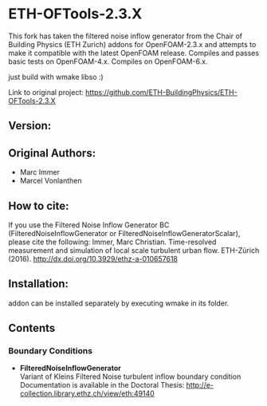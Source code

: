 # ETH-OFTools-2.3.X

This fork has taken the filtered noise inflow generator from the Chair of Building Physics (ETH Zurich) addons for OpenFOAM-2.3.x and attempts to make it compatible with the latest OpenFOAM release.
Compiles and passes basic tests on OpenFOAM-4.x.
Compiles on OpenFOAM-6.x.

just build with wmake libso :)

Link to original project:
https://github.com/ETH-BuildingPhysics/ETH-OFTools-2.3.X

## Version: 


## Original Authors:
* Marc Immer
* Marcel Vonlanthen

## How to cite:
If you use the Filtered Noise Inflow Generator BC (FilteredNoiseInflowGenerator or FilteredNoiseInflowGeneratorScalar), please cite the following:
Immer, Marc Christian. Time-resolved measurement and simulation of local scale turbulent urban flow. ETH-Zürich (2016). http://dx.doi.org/10.3929/ethz-a-010657618

## Installation:

addon can be installed separately by executing wmake in its folder.   


## Contents

### Boundary Conditions
* **FilteredNoiseInflowGenerator**     
   Variant of Kleins Filtered Noise turbulent inflow boundary condition
   Documentation is available in the Doctoral Thesis: http://e-collection.library.ethz.ch/view/eth:49140

